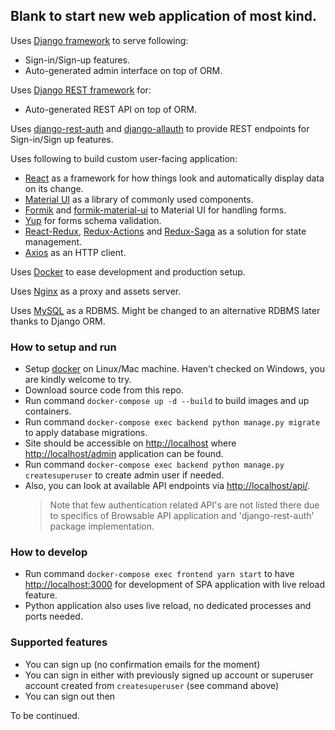 ## Blank to start new web application of most kind.

Uses [Django framework](https://www.djangoproject.com) to serve following:
* Sign-in/Sign-up features.
* Auto-generated admin interface on top of ORM.

Uses [Django REST framework](https://www.django-rest-framework.org) for:
* Auto-generated REST API on top of ORM.

Uses [django-rest-auth](https://django-rest-auth.readthedocs.io/en/latest/) and [django-allauth](https://django-allauth.readthedocs.io/en/latest/) to provide REST endpoints for Sign-in/Sign up features.

Uses following to build custom user-facing application:
* [React](https://reactjs.org) as a framework for how things look and automatically display data on its change.
* [Material UI](https://material-ui.com) as a library of commonly used components.
* [Formik](https://jaredpalmer.com/formik) and [formik-material-ui](https://github.com/stackworx/formik-material-ui) to Material UI for handling forms.
* [Yup](https://github.com/jquense/yup) for forms schema validation.
* [React-Redux](https://react-redux.js.org), [Redux-Actions](https://redux-actions.js.org) and [Redux-Saga](https://redux-saga.js.org) as a solution for state management.
* [Axios](https://github.com/axios/axios) as an HTTP client.

Uses [Docker](https://www.docker.com) to ease development and production setup.

Uses [Nginx](http://nginx.org) as a proxy and assets server.

Uses [MySQL](https://www.mysql.com) as a RDBMS. Might be changed to an alternative RDBMS later thanks to Django ORM.

### How to setup and run
* Setup [docker](https://www.docker.com) on Linux/Mac machine. Haven't checked on Windows, you are kindly welcome to try.
* Download source code from this repo.
* Run command `docker-compose up -d --build` to build images and up containers.
* Run command `docker-compose exec backend python manage.py migrate` to apply database migrations.
* Site should be accessible on <http://localhost> where <http://localhost/admin> application can be found.
* Run command `docker-compose exec backend python manage.py createsuperuser` to create admin user if needed.
* Also, you can look at available API endpoints via <http://localhost/api/>.
  > Note that few authentication related API's are not listed there due to specifics of Browsable API application and 'django-rest-auth' package implementation.

### How to develop
* Run command `docker-compose exec frontend yarn start` to have <http://localhost:3000> for development of SPA application with live reload feature.
* Python application also uses live reload, no dedicated processes and ports needed.

### Supported features
* You can sign up (no confirmation emails for the moment)
* You can sign in either with previously signed up account or superuser account created from `createsuperuser` (see command above)
* You can sign out then

To be continued.
